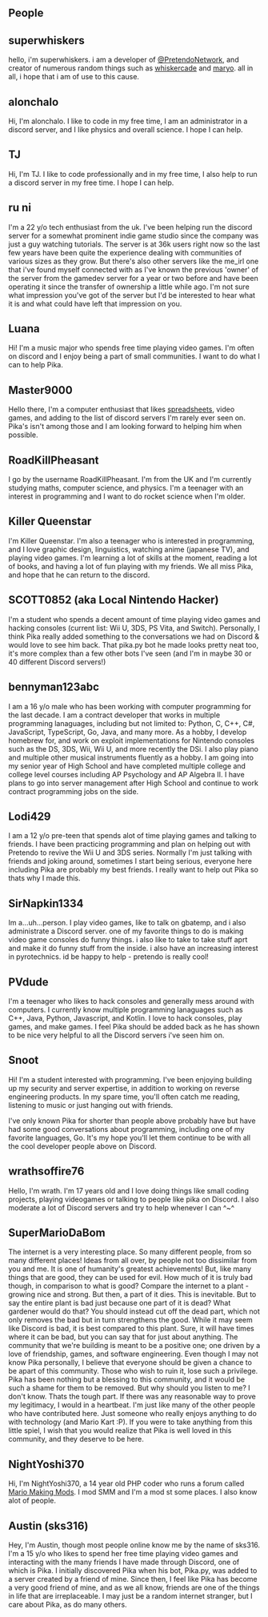 ## People

## superwhiskers
hello, i'm superwhiskers. i am a developer of [@PretendoNetwork](https://github.com/PretendoNetwork), and creator of numerous random things such as [whiskercade](https://github.com/superwhiskers/whiskercade) and [maryo](https://github.com/PretendoNetwork/maryo). all in all, i hope that i am of use to this cause.

## alonchalo 
Hi, I'm alonchalo. I like to code in my free time, I am an administrator in a discord server, and I like physics and overall science. I hope I can help.

## TJ 
Hi, I'm TJ. I like to code professionally and in my free time, I also help to run a discord server in my free time. I hope I can help.

## ru ni
I'm a 22 y/o tech enthusiast from the uk. I've been helping run the discord server for a somewhat prominent indie game studio since the company was just a guy watching tutorials. The server is at 36k users right now so the last few years have been quite the experience dealing with communities of various sizes as they grow.   But there's also other servers like the me_irl one that i've found myself connected with as I've known the previous 'owner' of the server from the gamedev server for a year or two before and have been operating it since the transfer of ownership a little while ago. I'm not sure what impression you've got of the server but I'd be interested to hear what it is and what could have left that impression on you.

## Luana
Hi! I'm a music major who spends free time playing video games. I'm often on discord and I enjoy being a part of small communities. I want to do what I can to help Pika.

## Master9000
Hello there, I'm a computer enthusiast that likes [spreadsheets](https://docs.google.com/spreadsheets/d/17HwmmJE-oKMyD20SwOqGjQN9XXTj0SU7nXy-oKQ5zFw/edit?usp=sharing), video games, and adding to the list of discord servers I'm rarely ever seen on. Pika's isn't among those and I am looking forward to helping him when possible.

## RoadKillPheasant
I go by the username RoadKillPheasant. I'm from the UK and I'm currently studying maths, computer science, and physics. I'm a teenager with an interest in programming and I want to do rocket science when I'm older.

## Killer Queenstar
I'm Killer Queenstar. I'm also a teenager who is interested in programming, and I love graphic design, linguistics, watching anime (japanese TV), and playing video games. I'm learning a lot of skills at the moment, reading a lot of books, and having a lot of fun playing with my friends. We all miss Pika, and hope that he can return to the discord.

## SCOTT0852 (aka Local Nintendo Hacker)
I'm a student who spends a decent amount of time playing video games and hacking consoles (current list: Wii U, 3DS, PS Vita, and Switch). Personally, I think Pika really added something to the conversations we had on Discord & would love to see him back. That pika.py bot he made looks pretty neat too, it's more complex than a few other bots I've seen (and I'm in maybe 30 or 40 different Discord servers!)

## bennyman123abc
I am a 16 y/o male who has been working with computer programming for the last decade. I am a contract developer that works in multiple programming lanaguages, including but not limited to: Python, C, C++, C#, JavaScript, TypeScript, Go, Java, and many more. As a hobby, I develop homebrew for, and work on exploit implementations for Nintendo consoles such as the DS, 3DS, Wii, Wii U, and more recently the DSi. I also play piano and multiple other musical instruments fluently as a hobby. I am going into my senior year of High School and have completed multiple college and college level courses including AP Psychology and AP Algebra II. I have plans to go into server management after High School and continue to work contract programming jobs on the side. 

## Lodi429
I am a 12 y/o pre-teen that spends alot of time playing games and talking to friends. I have been practicing programming and plan on helping out with Pretendo to revive the Wii U and 3DS series. Normally I'm just talking with friends and joking around, sometimes I start being serious, everyone here including Pika are probably my best friends. I really want to help out Pika so thats why I made this.

## SirNapkin1334
Im a...uh...person. I play video games, like to talk on gbatemp, and i also administrate a Discord server. one of my favorite things to do is making video game consoles do funny things. i also like to take to take stuff aprt and make it do funny stuff from the inside. i also have an increasing interest in pyrotechnics. id be happy to help - pretendo is really cool!

## PVdude
I'm a teenager who likes to hack consoles and generally mess around with computers. I currently know multiple programming lanaguages such as C++, Java, Python, Javascript, and Kotlin. I love to hack consoles, play games, and make games. I feel Pika should be added back as he has shown to be nice very helpful to all the Discord servers i've seen him on.

## Snoot
Hi! I'm a student interested with programming. I've been enjoying building up my security and server expertise, in addition to working on reverse engineering products. In my spare time, you'll often catch me reading, listening to music or just hanging out with friends.

I've only known Pika for shorter than people above probably have but have had some good conversations about programming, including one of my favorite languages, Go. It's my hope you'll let them continue to be with all the cool developer people above on Discord.

## wrathsoffire76
Hello, I'm wrath. I'm 17 years old and I love doing things like small coding projects, playing videogames or talking to people like pika on Discord. I also moderate a lot of Discord servers and try to help whenever I can ^~^

## SuperMarioDaBom
The internet is a very interesting place. So many different people, from so many different places! Ideas from all over, by people not too dissimilar from you and me. It is one of humanity's greatest achievements! But, like many things that are good, they can be used for evil. How much of it is truly bad though, in comparison to what is good? Compare the internet to a plant - growing nice and strong. But then, a part of it dies. This is inevitable. But to say the entire plant is bad just because one part of it is dead? What gardener would do that? You should instead cut off the dead part, which not only removes the bad but in turn strengthens the good.
While it may seem like Discord is bad, it is best compared to this plant. Sure, it will have times where it can be bad, but you can say that for just about anything. The community that we're building is meant to be a positive one; one driven by a love of friendship, games, and software engineering. Even though I may not know Pika personally, I believe that everyone should be given a chance to be apart of this community. Those who wish to ruin it, lose such a privilege. Pika has been nothing but a blessing to this community, and it would be such a shame for them to be removed.
But why should you listen to me? I don't know. Thats the tough part. If there was any reasonable way to prove my legitimacy, I would in a heartbeat. I'm just like many of the other people who have contributed here. Just someone who really enjoys anything to do with technology (and Mario Kart :P). If you were to take anything from this little spiel, I wish that you would realize that Pika is well loved in this community, and they deserve to be here.

## NightYoshi370

Hi, I'm NightYoshi370, a 14 year old PHP coder who runs a forum called [Mario Making Mods](https://mariomods.net/). I mod SMM and I'm a mod st some places. I also know alot of people.

## Austin (sks316)
Hey, I'm Austin, though most people online know me by the name of sks316. I'm a 15 y/o who likes to spend her free time playing video games and interacting with the many friends I have made through Discord, one of which is Pika. I initially discovered Pika when his bot, Pika.py, was added to a server created by a friend of mine. Since then, I feel like Pika has become a very good friend of mine, and as we all know, friends are one of the things in life that are irreplaceable. I may just be a random internet stranger, but I care about Pika, as do many others.
